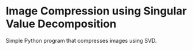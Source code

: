 # Image Compression using Singular Value Decomposition
Simple Python program that compresses images using SVD.
